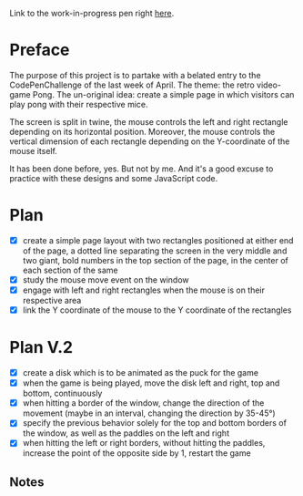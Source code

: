 Link to the work-in-progress pen right [here](https://codepen.io/borntofrappe/full/pVWWBm/).

# Preface 

The purpose of this project is to partake with a belated entry to the CodePenChallenge of the last week of April. The theme: the retro video-game Pong. The un-original idea: create a simple page in which visitors can play pong with their respective mice.

The screen is split in twine, the mouse controls the left and right rectangle depending on its horizontal position. Moreover, the mouse controls the vertical dimension of each rectangle depending on the Y-coordinate of the mouse itself.

It has been done before, yes. But not by me. And it's a good excuse to practice with these designs and some JavaScript code.

# Plan

- [x] create a simple page layout with two rectangles positioned at either end of the page, a dotted line separating the screen in the very middle and two giant, bold numbers in the top section of the page, in the center of each section of the same
- [x] study the mouse move event on the window
- [x] engage with left and right rectangles when the mouse is on their respective area
- [x] link the Y coordinate of the mouse to the Y coordinate of the rectangles

# Plan V.2

- [x] create a disk which is to be animated as the puck for the game
- [x] when the game is being played, move the disk left and right, top and bottom, continuously
- [x] when hitting a border of the window, change the direction of the movement (maybe in an interval, changing the direction by 35-45°)
- [x] specify the previous behavior solely for the top and bottom borders of the window, as well as the paddles on the left and right 
- [x] when hitting the left or right borders, without hitting the paddles, increase the point of the opposite side by 1, restart the game

## Notes
